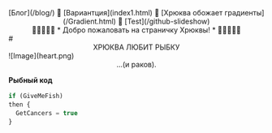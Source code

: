 <center>[Блог](/blog/) 🥒 [Вариантция](index1.html) 🥒 [Хрюква обожает градиенты](/Gradient.html) 🥒 [Test](/github-slideshow)</center>      
<center>🥒🥒🥒🥒🥒 * Добро пожаловать на страничку Хрюквы! * 🥒🥒🥒🥒🥒</center>
# <center>ХРЮКВА ЛЮБИТ РЫБКУ</center>
![Image](heart.png)
<center>...(и раков).</center>

**Рыбный код**

```Javascript 
if (GiveMeFish)
then {
  GetCancers = true
}
```
